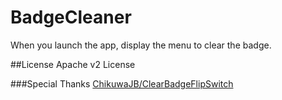 # BadgeCleaner
When you launch the app, display the menu to clear the badge.
  
##License
Apache v2 License
  
###Special Thanks
[ChikuwaJB/ClearBadgeFlipSwitch](https://github.com/ChikuwaJB/ClearBadgeFlipSwitch "ChikuwaJB/ClearBadgeFlipSwitch")
